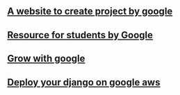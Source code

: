 ## [A website to create project by google](https://www.madewithcode.com/)

## [Resource for students by Google](https://buildyourfuture.withgoogle.com/)

## [Grow with google](https://grow.google/)

## [Deploy your django on google aws](https://cloud.google.com/python/django)
